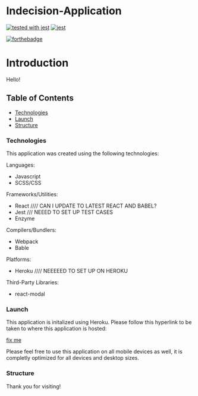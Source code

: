 # Indecision-Application

[![tested with jest](https://img.shields.io/badge/tested_with-jest-99424f.svg)](https://github.com/facebook/jest)
[![jest](https://jestjs.io/img/jest-badge.svg)](https://github.com/facebook/jest)



[![forthebadge](https://forthebadge.com/images/badges/made-with-javascript.svg)](https://forthebadge.com)


# Introduction
Hello! 


## Table of Contents
  * <a href= https://github.com/Nicolasdha/Indecision-Application-React#Technologies>Technologies</a>
  * <a href= https://github.com/Nicolasdha/Indecision-Application-React#Launch>Launch</a>
  * <a href= https://github.com/Nicolasdha/Indecision-Application-React#Structure> Structure</a>
  
  
### Technologies
This application was created using the following technologies:

Languages:
* Javascript
* SCSS/CSS

Frameworks/Utilities:
* React //// CAN I UPDATE TO LATEST REACT AND BABEL?
* Jest /// NEEED TO SET UP TEST CASES
* Enzyme

Compilers/Bundlers:
* Webpack
* Bable

Platforms:
* Heroku //// NEEEEED TO SET UP ON HEROKU

Third-Party Libraries:
* react-modal


### Launch

 This application is initalized using Heroku. Please follow this hyperlink to be taken to where this application is hosted:
 
 <a href=#/>fix me</a>

Please feel free to use this application on all mobile devices as well, it is completly optimized for all devices and desktop sizes.


### Structure


Thank you for visiting! <br><br><br>

<!-- ![Logo](https://i.ibb.co/nr2trL4/Screen-Shot-2020-09-08-at-4-20-44-PM.png) -->
